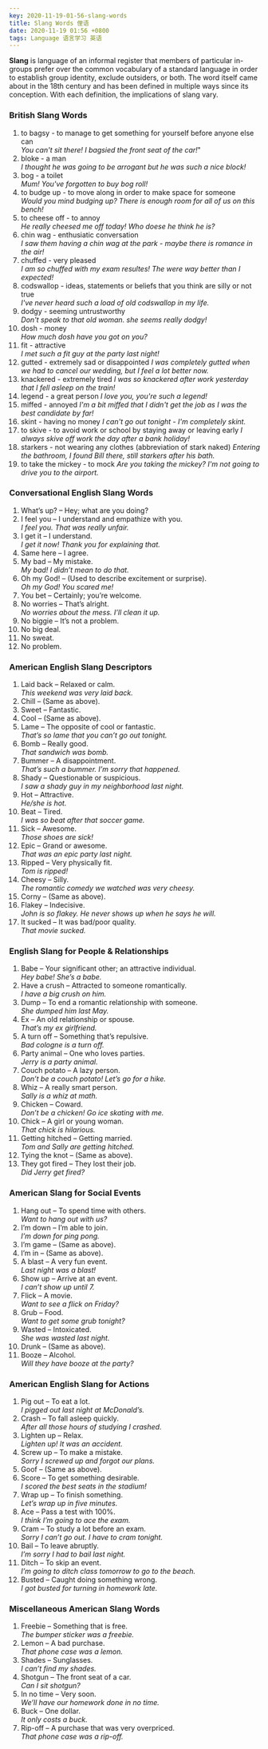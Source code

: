 ```yaml
---
key: 2020-11-19-01-56-slang-words
title: Slang Words 俚语
date: 2020-11-19 01:56 +0800
tags: Language 语言学习 英语
---
```


**Slang** is language of an informal register that members of particular in-groups prefer over the common vocabulary of a standard language in order to establish group identity, exclude outsiders, or both. The word itself came about in the 18th century and has been defined in multiple ways since its conception. With each definition, the implications of slang vary.

### British Slang Words
1. to bagsy - to manage to get something for yourself before anyone else can  
*You can't sit there! I bagsied the front seat of the car!*"
2. bloke - a man  
*I thought he was going to be arrogant but he was such a nice block!*
3. bog - a toilet  
*Mum! You've forgotten to buy bog roll!*
4. to budge up - to move along in order to make space for someone  
*Would you mind budging up? There is enough room for all of us on this bench!*
5. to cheese off - to annoy  
*He really cheesed me off today! Who doese he think he is?*
6. chin wag - enthusiatic conversation  
*I saw them having a chin wag at the park - maybe there is romance in the air!*
7. chuffed - very pleased  
*I am so chuffed with my exam resultes! The were way better than I expected!*
8. codswallop - ideas, statements or beliefs that you think are silly or not true  
*I've never heard such a load of old codswallop in my life.*
9. dodgy - seeming untrustworthy  
*Don't speak to that old woman. she seems really dodgy!*
10. dosh - money  
*How much dosh have you got on you?*
11. fit - attractive  
*I met such a fit guy at the party last night!*
12. gutted - extremely sad or disappointed
*I was completely gutted when we had to cancel our wedding, but I feel a lot better now.*
13. knackered - extremely tired
*I was so knackered after work yesterday that I fell asleep on the train!*
14. legend - a great person
*I love you, you're such a legend!*
15. miffed - annoyed
*I'm a bit miffed that I didn't get the job as I was the best candidate by far!*
17. skint - having no money
*I can't go out tonight - I'm completely skint.*
18. to skive - to avoid work or school by staying away or leaving early
*I always skive off work the day after a bank holiday!*
19. starkers - not wearing any clothes (abbreviation of stark naked)
*Entering the bathroom, I found Bill there, still starkers after his bath.*
20. to take the mickey - to mock
*Are you taking the mickey? I'm not going to drive you to the airport.*

### Conversational English Slang Words

1. What’s up? – Hey; what are you doing?
2. I feel you – I understand and empathize with you.  
*I feel you. That was really unfair.*
3. I get it – I understand.  
*I get it now! Thank you for explaining that.*
4. Same here – I agree.
5. My bad – My mistake.  
*My bad! I didn’t mean to do that.*
6. Oh my God! – (Used to describe excitement or surprise).  
*Oh my God! You scared me!*
7. You bet – Certainly; you’re welcome.
8. No worries – That’s alright.  
*No worries about the mess. I’ll clean it up.*
9. No biggie – It’s not a problem.
10. No big deal.
11. No sweat.
12. No problem.

### American English Slang Descriptors

1. Laid back – Relaxed or calm.  
*This weekend was very laid back.*
2. Chill – (Same as above).
3. Sweet – Fantastic.
4. Cool – (Same as above).
5. Lame – The opposite of cool or fantastic.  
*That’s so lame that you can’t go out tonight.*
6. Bomb – Really good.  
*That sandwich was bomb.*
7. Bummer – A disappointment.  
*That’s such a bummer. I’m sorry that happened.*
8. Shady – Questionable or suspicious.  
*I saw a shady guy in my neighborhood last night.*
9. Hot – Attractive.  
*He/she is hot.*
10. Beat – Tired.  
*I was so beat after that soccer game.*
11. Sick – Awesome.  
*Those shoes are sick!*
12. Epic – Grand or awesome.  
*That was an epic party last night.*
13. Ripped – Very physically fit.  
*Tom is ripped!*
14. Cheesy – Silly.  
*The romantic comedy we watched was very cheesy.*
15. Corny – (Same as above).
16. Flakey – Indecisive.  
*John is so flakey. He never shows up when he says he will.*
17. It sucked – It was bad/poor quality.  
*That movie sucked.*

### English Slang for People & Relationships

1. Babe – Your significant other; an attractive individual.  
*Hey babe!* *She’s a babe.*
2. Have a crush – Attracted to someone romantically.  
*I have a big crush on him.*
3. Dump – To end a romantic relationship with someone.  
*She dumped him last May.*
4. Ex – An old relationship or spouse.  
*That’s my ex girlfriend.*
5. A turn off – Something that’s repulsive.  
*Bad cologne is a turn off.*
6. Party animal – One who loves parties.  
*Jerry is a party animal.*
7. Couch potato – A lazy person.  
*Don’t be a couch potato! Let’s go for a hike.*
8. Whiz – A really smart person.  
*Sally is a whiz at math.*
9. Chicken – Coward.  
*Don’t be a chicken! Go ice skating with me.*
10. Chick – A girl or young woman.  
*That chick is hilarious.*
11. Getting hitched – Getting married.  
*Tom and Sally are getting hitched.*
12. Tying the knot – (Same as above).
13. They got fired – They lost their job.  
*Did Jerry get fired?*

### American Slang for Social Events

1. Hang out – To spend time with others.  
*Want to hang out with us?*
2. I’m down – I’m able to join.  
*I’m down for ping pong.*
3. I’m game – (Same as above).
4. I’m in – (Same as above).
5. A blast – A very fun event.  
*Last night was a blast!*
6. Show up – Arrive at an event.  
*I can’t show up until 7.*
7. Flick – A movie.  
*Want to see a flick on Friday?*
8. Grub – Food.  
*Want to get some grub tonight?*
9. Wasted – Intoxicated.  
*She was wasted last night.*
10. Drunk – (Same as above).
11. Booze – Alcohol.  
*Will they have booze at the party?*

### American English Slang for Actions

1. Pig out – To eat a lot.  
*I pigged out last night at McDonald’s.*
2. Crash – To fall asleep quickly.  
*After all those hours of studying I crashed.*
3. Lighten up – Relax.  
*Lighten up! It was an accident.*
4. Screw up – To make a mistake.  
*Sorry I screwed up and forgot our plans.*
5. Goof – (Same as above).
6. Score – To get something desirable.  
*I scored the best seats in the stadium!*
7. Wrap up – To finish something.  
*Let’s wrap up in five minutes.*
8. Ace – Pass a test with 100%.  
*I think I’m going to ace the exam.*
9. Cram – To study a lot before an exam.  
*Sorry I can’t go out. I have to cram tonight.*
10. Bail – To leave abruptly.  
*I’m sorry I had to bail last night.*
11. Ditch – To skip an event.  
*I’m going to ditch class tomorrow to go to the beach.*
12. Busted – Caught doing something wrong.  
*I got busted for turning in homework late.*

### Miscellaneous American Slang Words

1. Freebie – Something that is free.  
*The bumper sticker was a freebie.*
2. Lemon – A bad purchase.  
*That phone case was a lemon.*
3. Shades – Sunglasses.  
*I can’t find my shades.*
4. Shotgun – The front seat of a car.  
*Can I sit shotgun?*
5. In no time – Very soon.  
*We’ll have our homework done in no time.*
6. Buck – One dollar.  
*It only costs a buck.*
7. Rip-off – A purchase that was very overpriced.  
*That phone case was a rip-off.*

<!--more-->
